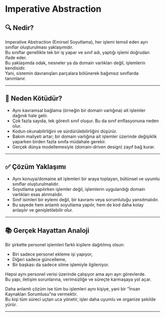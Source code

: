 # Imperative Abstraction

## 🔍 Nedir?

Imperative Abstraction (Emirsel Soyutlama), her işlemi temsil eden ayrı sınıflar oluşturulması yaklaşımıdır.  
Bu sınıflar genellikle tek bir iş yapar ve sınıf adı, yaptığı işlemi doğrudan ifade eder.  
Bu yaklaşımda odak, nesneler ya da domain varlıkları değil, işlemlerin kendisidir.  
Yani, sistemin davranışları parçalara bölünerek bağımsız sınıflarda tanımlanır.

---

## 🚫 Neden Kötüdür?

- Aynı kavramsal bağlama (örneğin bir domain varlığına) ait işlemler dağınık hale gelir.
- Çok fazla sayıda, tek görevli sınıf oluşur. Bu da sınıf enflasyonuna neden olur.
- Kodun okunabilirliğini ve sürdürülebilirliğini düşürür.
- Bakım maliyeti artar; bir domain varlığına ait işlemler üzerinde değişiklik yaparken birden fazla sınıfa müdahale gerekir.
- Gerçek dünya modellemesiyle (domain-driven design) zayıf bağ kurar.

---

## ✅ Çözüm Yaklaşımı

- Aynı konuya/domaine ait işlemleri bir araya toplayan, bütünsel ve uyumlu sınıflar oluşturulmalıdır.
- Soyutlama yapılırken işlemler değil, işlemlerin uygulandığı domain varlıkları esas alınmalıdır.
- Sınıf isimleri bir eylemi değil, bir kavramı veya sorumluluğu yansıtmalıdır.
- Bu sayede hem anlamlı soyutlama yapılır, hem de kod daha kolay anlaşılır ve genişletilebilir olur.

---

## 📚 Gerçek Hayattan Analoji

Bir şirkette personel işlemleri farklı kişilere dağıtılmış olsun:

- Biri sadece personel ekleme işi yapıyor,
- Diğeri sadece güncelleme,
- Bir başkası da sadece silme işlemiyle ilgileniyor.

Hepsi aynı personel verisi üzerinde çalışıyor ama ayrı ayrı görevlerde.  
Bu yapı, iletişim sorunlarına, verimsizliğe ve süreçte karmaşaya yol açar.

Daha anlamlı çözüm ise tüm bu işlemleri aynı kişiye, yani bir "İnsan Kaynakları Sorumlusu"na vermektir.  
Bu kişi tüm süreci uçtan uca yönetir, işler daha uyumlu ve organize şekilde yürür.

---
